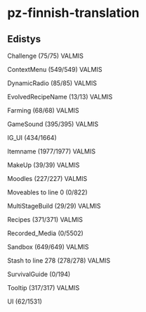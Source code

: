 # pz-finnish-translation

## Edistys

Challenge (75/75)                   VALMIS  

ContextMenu (549/549)               VALMIS  

DynamicRadio (85/85)                VALMIS  

EvolvedRecipeName (13/13)           VALMIS  

Farming (68/68)                     VALMIS  

GameSound (395/395)                 VALMIS  

IG_UI (434/1664)  

Itemname (1977/1977)                VALMIS  

MakeUp (39/39)                      VALMIS  

Moodles (227/227)                   VALMIS  

Moveables to line 0 (0/822)  

MultiStageBuild (29/29)             VALMIS  

Recipes (371/371)                   VALMIS  

Recorded_Media (0/5502)  

Sandbox (649/649)                   VALMIS  

Stash to line 278 (278/278)         VALMIS  

SurvivalGuide (0/194)  

Tooltip (317/317)                   VALMIS

UI (62/1531)  

